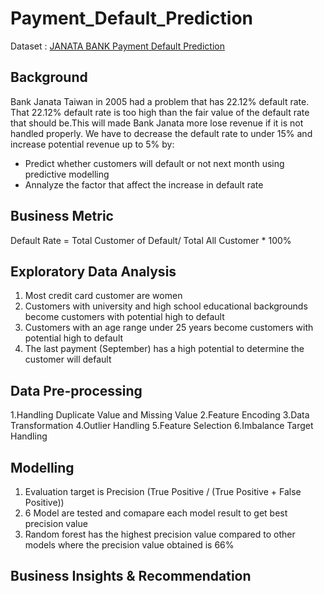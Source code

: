 # Payment_Default_Prediction
Dataset : [JANATA BANK Payment Default Prediction](https://www.kaggle.com/datasets/reverie5/av-janata-hack-payment-default-prediction)

**Background**
---
Bank Janata Taiwan in 2005 had a problem that has 22.12% default rate. That 22.12% default rate is too high than the fair value of the default rate that should be.This will made Bank Janata more lose revenue if it is not handled properly. We have to decrease the default rate to under 15% and increase potential revenue up to 5% by:
- Predict whether customers will default or not next month using predictive modelling
- Annalyze the factor that affect the increase in default rate

**Business Metric**
---
Default Rate = Total Customer of Default/ Total All Customer * 100%

**Exploratory Data Analysis**
---
1. Most credit card customer are women
2. Customers with university and high school educational backgrounds become customers with potential high to default
3. Customers with an age range under 25 years become customers with potential high to default
4. The last payment (September) has a high potential to determine the customer will default

**Data Pre-processing**
---
1.Handling Duplicate Value and Missing Value
2.Feature Encoding
3.Data Transformation
4.Outlier Handling
5.Feature Selection
6.Imbalance Target Handling

**Modelling**
---
1. Evaluation target is Precision (True Positive / (True Positive + False Positive))
2. 6 Model are tested and comapare each model result to get best precision value
3. Random forest has the highest precision value compared to other models where the precision value obtained is 66%

**Business Insights & Recommendation**
---
